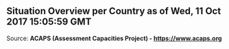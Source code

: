 ## Situation Overview per Country as of Wed, 11 Oct 2017 15:05:59 GMT

Source: **ACAPS (Assessment Capacities Project) - https://www.acaps.org**